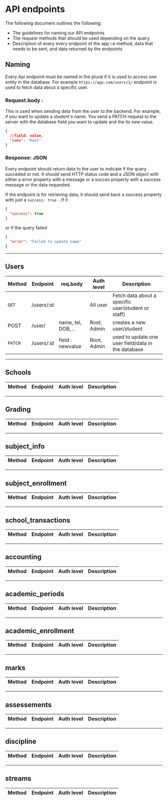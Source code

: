 # API endpoints

The following document outlines the following:

- The guidelines for naming our API endpoints
- The request methods that should be used depending on the query
- Description of every every endpoint of the app i.e method, data that needs to be sent, and data returned by the endpoints

## Naming

Every Api endpoint must be named in the plural if it is used to access one entity in the database. For example `https://app.com/users/1/` endpoint is used to fetch data about a specific user.

### Request.body : 
This is used when sending data from the user to the backend. For example, if you want to update a student's name. You send a PATCH request to the server with the database field you want to update and the its new value. 

```json
{
  //field: value,
  "name": "Root"
}
```

### **Response**: JSON
Every endpoint should return data to the user to indicate if the query succeded or not. It should send HTTP status code and a JSON object with either a error property with a message or a succes property with a success message or the data requested.

If the endpoint is for retrieving data, it should send back a success property with just a ```success: true ```. If it 

```json
{
  "success": true
}
```

or if the query failed

```json
{
  "error": "Failed to update name"
}
```

---

## Users

| Method  | Endpoint   | req.body          | Auth level  | Description                                        |
| ------- | ---------- | ----------------- | ----------- | -------------------------------------------------- |
| `GET`  | /users/:id |                   | All user    | Fetch data about a specific user(student or staff) |
| POST | /user/ | name, tel, DOB, ..| Root, Admin | creates a new user/student|
| `PATCH` | /users/:id | field : newvalue | Root, Admin | used to update one user field/data in the database |

---

## Schools

| Method | Endpoint | Auth level | Description |
| ------ | -------- | ---------- | ----------- |

---

## Grading

| Method | Endpoint | Auth level | Description |
| ------ | -------- | ---------- | ----------- |

---

## subject_info

| Method | Endpoint | Auth level | Description |
| ------ | -------- | ---------- | ----------- |

---

## subject_enrollment

| Method | Endpoint | Auth level | Description |
| ------ | -------- | ---------- | ----------- |

---

## school_transactions

| Method | Endpoint | Auth level | Description |
| ------ | -------- | ---------- | ----------- |

---

## accounting

| Method | Endpoint | Auth level | Description |
| ------ | -------- | ---------- | ----------- |

---

## academic_periods

| Method | Endpoint | Auth level | Description |
| ------ | -------- | ---------- | ----------- |

---

## academic_enrollment

| Method | Endpoint | Auth level | Description |
| ------ | -------- | ---------- | ----------- |

---

## marks

| Method | Endpoint | Auth level | Description |
| ------ | -------- | ---------- | ----------- |

---

## assessements

| Method | Endpoint | Auth level | Description |
| ------ | -------- | ---------- | ----------- |

---

## discipline

| Method | Endpoint | Auth level | Description |
| ------ | -------- | ---------- | ----------- |

---

## streams

| Method | Endpoint | Auth level | Description |
| ------ | -------- | ---------- | ----------- |
